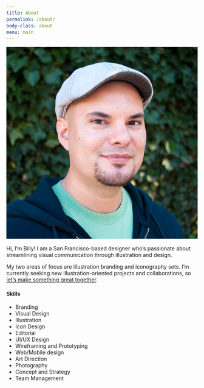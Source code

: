 ```yaml
---
title: About
permalink: /about/
body-class: about
menu: main
---
```


<div class="container contact-wrapper">
  <div class="row justify-content-center block">
    <div class="col-lg-2">
      <img class="photo" src="../img/ui/me.png" alt="My Photo">
    </div>
    <div class="col-lg-6">
      <p>Hi, I’m Billy! I am a San Francisco-based designer who’s passionate about streamlining visual communication through illustration and design.</p>
      <p>My two areas of focus are illustration branding and iconography sets. I’m currently seeking new illustration-oriented projects and collaborations, so <a class="link" href="/contact">let’s make something great together</a>.</p>
    </div>
  </div>
  <div class="row justify-content-center block">
    <div class="col-lg-2">
      <h4>Skills</h4>
    </div>
    <div class="col-lg-6">
      <ul class="skills">
        <li>Branding</li>
        <li>Visual Design</li>
        <li>Illustration</li>
        <li>Icon Design</li>
        <li>Editorial</li>
        <li>UI/UX Design</li>
        <li>Wireframing and Prototyping</li>
        <li>Web/Mobile design</li>
        <li>Art Direction</li>
        <li>Photography</li>
        <li>Concept and Strategy</li>
        <li>Team Management</li>
      </ul>
    </div>
  </div>
</div>
